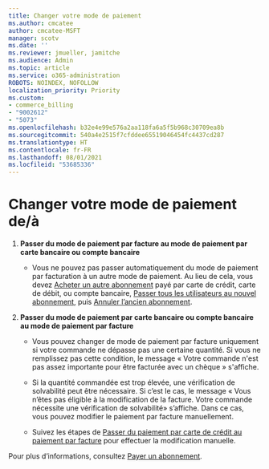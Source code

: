 ```yaml
---
title: Changer votre mode de paiement
ms.author: cmcatee
author: cmcatee-MSFT
manager: scotv
ms.date: ''
ms.reviewer: jmueller, jamitche
ms.audience: Admin
ms.topic: article
ms.service: o365-administration
ROBOTS: NOINDEX, NOFOLLOW
localization_priority: Priority
ms.custom:
- commerce_billing
- "9002612"
- "5073"
ms.openlocfilehash: b32e4e99e576a2aa118fa6a5f5b968c30709ea8b
ms.sourcegitcommit: 540a4e2515f7cfddee65519046454fc4437cd287
ms.translationtype: HT
ms.contentlocale: fr-FR
ms.lasthandoff: 08/01/2021
ms.locfileid: "53685336"
---
```

# <a name="change-payment-method-fromto"></a>Changer votre mode de paiement de/à

1. **Passer du mode de paiement par facture au mode de paiement par carte bancaire ou compte bancaire**

    - Vous ne pouvez pas passer automatiquement du mode de paiement par facturation à un autre mode de paiement. Au lieu de cela, vous devez [Acheter un autre abonnement](/microsoft-365/commerce/try-or-buy-microsoft-365#buy-a-different-subscription) payé par carte de crédit, carte de débit, ou compte bancaire, [Passer tous les utilisateurs au nouvel abonnement](/microsoft-365/commerce/subscriptions/move-users-different-subscription), puis [Annuler l’ancien abonnement](/microsoft-365/commerce/subscriptions/cancel-your-subscription).

2. **Passer du mode de paiement par carte bancaire ou compte bancaire au mode de paiement par facture**

    - Vous pouvez changer de mode de paiement par facture uniquement si votre commande ne dépasse pas une certaine quantité. Si vous ne remplissez pas cette condition, le message « Votre commande n'est pas assez importante pour être facturée avec un chèque » s'affiche.

    - Si la quantité commandée est trop élevée, une vérification de solvabilité peut être nécessaire. Si c’est le cas, le message « Vous n’êtes pas éligible à la modification de la facture. Votre commande nécessite une vérification de solvabilité» s’affiche. Dans ce cas, vous pouvez modifier le paiement par facture manuellement.

    - Suivez les étapes de [Passer du paiement par carte de crédit au paiement par facture](how-do-i-change-from-credit-card-payments-to-invoice.md) pour effectuer la modification manuelle.

Pour plus d’informations, consultez [Payer un abonnement](/microsoft-365/commerce/billing-and-payments/pay-for-your-subscription).
